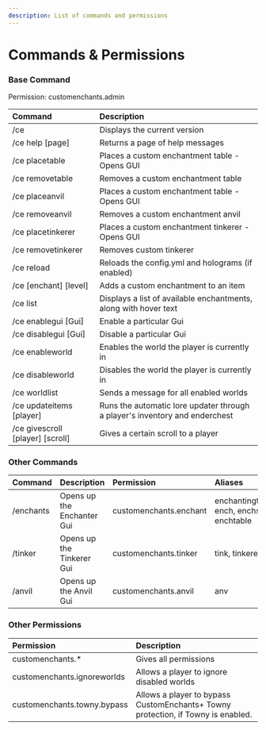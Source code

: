 ```yaml
---
description: List of commands and permissions
---
```


# Commands & Permissions

### Base Command

Permission: customenchants.admin

| **Command** | **Description** |
| :--- | :--- |
| /ce | Displays the current version |
| /ce help \[page\] | Returns a page of help messages |
| /ce placetable | Places a custom enchantment table - Opens GUI |
| /ce removetable | Removes a custom enchantment table |
| /ce placeanvil | Places a custom enchantment table - Opens GUI |
| /ce removeanvil | Removes a custom enchantment anvil |
| /ce placetinkerer | Places a custom enchantment tinkerer - Opens GUI |
| /ce removetinkerer | Removes custom tinkerer |
| /ce reload | Reloads the config.yml and holograms \(if enabled\) |
| /ce \[enchant\] \[level\] | Adds a custom enchantment to an item |
| /ce list | Displays a list of available enchantments, along with hover text |
| /ce enablegui \[Gui\] | Enable a particular Gui |
| /ce disablegui \[Gui\] | Disable a particular Gui |
| /ce enableworld | Enables the world the player is currently in |
| /ce disableworld | Disables the world the player is currently in |
| /ce worldlist | Sends a message for all enabled worlds |
| /ce updateitems \[player\] | Runs the automatic lore updater through a player's inventory and enderchest |
| /ce givescroll \[player\] \[scroll\] | Gives a certain scroll to a player |

### Other Commands

| Command | Description | Permission | Aliases |
| :--- | :--- | :--- | :--- |
| /enchants | Opens up the Enchanter Gui | customenchants.enchant | enchantingtable, ench, enchs, enchtable |
| /tinker | Opens up the Tinkerer Gui | customenchants.tinker | tink, tinkerer |
| /anvil | Opens up the Anvil Gui | customenchants.anvil | anv |

### Other Permissions

| Permission | Description |
| :--- | :--- |
| customenchants.\* | Gives all permissions |
| customenchants.ignoreworlds | Allows a player to ignore disabled worlds |
| customenchants.towny.bypass | Allows a player to bypass CustomEnchants+ Towny protection, if Towny is enabled. |

